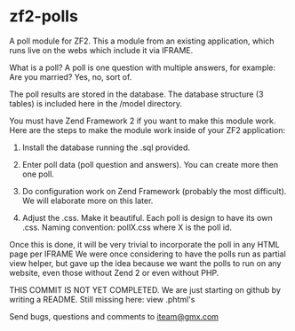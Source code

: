 zf2-polls
=========

A poll module for ZF2. This a module from an existing application, which runs live on the webs which include it via IFRAME.

What is a poll? 
A poll is one question with multiple answers, for example: Are you married? Yes, no, sort of.

The poll results are stored in the database. The database structure (3 tables) is included here in the /model directory.

You must have Zend Framework 2 if you want to make this module work.
Here are the steps to make the module work inside of your ZF2 application:

1. Install the database running the .sql provided.

2. Enter poll data (poll question and answers). You can create more then one poll.

3. Do configuration work on Zend Framework (probably the most difficult). We will elaborate more on this later.

4. Adjust the .css. Make it beautiful. Each poll is design to have its own .css. Naming convention: pollX.css where X is the poll id.

Once this is done, it will be very trivial to incorporate the poll in any HTML page per IFRAME 
We were once considering to have the polls run as partial view helper, but gave up the idea because we want the polls to run on any website, even those without Zend 2 or even without PHP.


THIS COMMIT IS NOT YET COMPLETED. We are just starting on github by writing a README.
Still missing here: view .phtml's 


Send bugs, questions and comments to iteam@gmx.com
